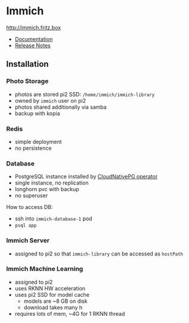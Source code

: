 # Immich

http://immich.fritz.box

- [Documentation](https://docs.immich.app/overview/quick-start)
- [Release Notes](https://github.com/immich-app/immich/releases)

## Installation

### Photo Storage

- photos are stored pi2 SSD: `/home/immich/immich-library`
- owned by `immich` user on pi2
- photos shared additionally via samba
- backup with kopia

### Redis

- simple deployment
- no persistence

### Database

- PostgreSQL instance installed by [CloudNativePG operator](https://cloudnative-pg.io/documentation/current/)
- single instance, no replication
- longhorn pvc with backup
- no superuser

How to access DB:
- ssh into `immich-database-1` pod
- `psql app`

### Immich Server

- assigned to pi2 so that `immich-library` can be accessed as `hostPath`

### Immich Machine Learning

- assigned to pi2
- uses RKNN HW acceleration
- uses pi2 SSD for model cache
  - models are ~8 GB on disk
  - download takes many h
- requires lots of mem, ~4G for 1 RKNN thread
